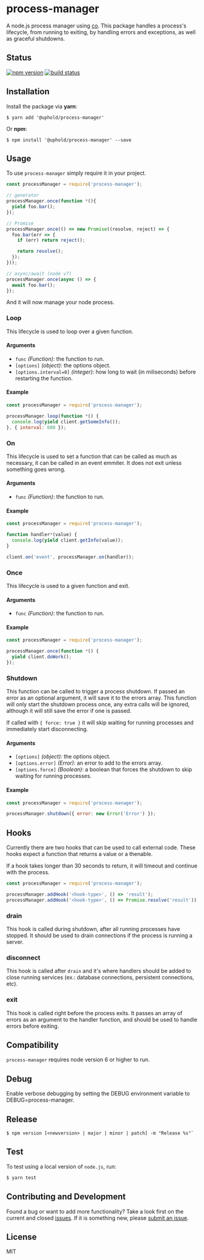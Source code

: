 # process-manager

A node.js process manager using [co](https://www.npmjs.com/package/co). This package handles a
process's lifecycle, from running to exiting, by handling errors and exceptions, as well as
graceful shutdowns.

## Status

[![npm version][npm-image]][npm-url] [![build status][travis-image]][travis-url]

## Installation

Install the package via **yarn**:

```shell
$ yarn add '@uphold/process-manager'
```

Or **npm**:

```shell
$ npm install '@uphold/process-manager' --save
```

## Usage

To use `process-manager` simply require it in your project.

```js
const processManager = require('process-manager');

// generator
processManager.once(function *(){
  yield foo.bar();
});

// Promise
processManager.once(() => new Promise((resolve, reject) => {
  foo.bar(err => {
    if (err) return reject();

    return resolve();
  });
}));

// async/await (node v7)
processManager.once(async () => {
  await foo.bar();
});
```

And it will now manage your node process.

### Loop

This lifecycle is used to loop over a given function.

#### Arguments

- `func` _(Function)_: the function to run.
- `[options]` _(object)_: the options object.
- `[options.interval=0]` _(integer)_: how long to wait (in miliseconds) before restarting the function.

#### Example

```js
const processManager = require('process-manager');

processManager.loop(function *() {
  console.log(yield client.getSomeInfo());
}, { interval: 600 });
```

### On

This lifecycle is used to set a function that can be called as much as necessary, it can be called
in an event emmiter. It does not exit unless something goes wrong.

#### Arguments

- `func` _(Function)_: the function to run.

#### Example

```js
const processManager = require('process-manager');

function handler*(value) {
  console.log(yield client.getInfo(value));
}

client.on('event', processManager.on(handler));
```

### Once

This lifecycle is used to a given function and exit.

#### Arguments

- `func` _(Function)_: the function to run.

#### Example

```js
const processManager = require('process-manager');

processManager.once(function *() {
  yield client.doWork();
});
```

### Shutdown

This function can be called to trigger a process shutdown. If passed an error as an optional
argument, it will save it to the errors array. This function will only start the shutdown process
once, any extra calls will be ignored, although it will still save the error if one is passed.

If called with `{ force: true }` it will skip waiting for running processes and immediately start
disconnecting.

#### Arguments

- `[options]` _(object)_: the options object.
- `[options.error]` _(Error)_: an error to add to the errors array.
- `[options.force]` _(Boolean)_: a boolean that forces the shutdown to skip waiting for running processes.

#### Example

```js
const processManager = require('process-manager');

processManager.shutdown({ error: new Error('Error') });
```

## Hooks

Currently there are two hooks that can be used to call external code. These hooks expect a function
that returns a value or a thenable.

If a hook takes longer than 30 seconds to return, it will timeout and continue with the process.

```js
const processManager = require('process-manager');

processManager.addHook('<hook-type>', () => 'result');
processManager.addHook('<hook-type>', () => Promise.resolve('result'));
```

### drain

This hook is called during shutdown, after all running processes have stopped. 
It should be used to drain connections if the process is running a server.

### disconnect

This hook is called after `drain` and it's where
handlers should be added to close running services (ex.: database connections, persistent
connections, etc).

### exit

This hook is called right before the process exits. It passes an array of errors as an argument
to the handler function, and should be used to handle errors before exiting.

## Compatibility

`process-manager` requires node version 6 or higher to run.

## Debug

Enable verbose debugging by setting the DEBUG environment variable to DEBUG=process-manager.

## Release

```shell
$ npm version [<newversion> | major | minor | patch] -m "Release %s"`
```
## Test

To test using a local version of `node.js`, run:

```sh
$ yarn test
```

## Contributing and Development

Found a bug or want to add more functionality? Take a look first on the current and closed
[issues](https://github.com/uphold/process-manager/issues). If it is something new, please
[submit an issue](https://github.com/uphold/process-manager/issues/new).

## License

MIT

[npm-image]: https://img.shields.io/npm/v/@uphold/process-manager.svg?style=flat-square
[npm-url]: https://npmjs.org/package/@uphold/process-manager
[travis-image]: https://img.shields.io/travis/uphold/process-manager.svg?style=flat-square
[travis-url]: https://travis-ci.org/uphold/process-manager
